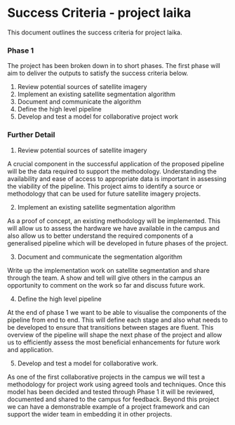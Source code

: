 # Success Criteria - project laika

This document outlines the success criteria for project laika.

### Phase 1

The project has been broken down in to short phases. The first phase will aim to deliver the outputs to satisfy the success criteria below.

1. Review potential sources of satellite imagery
2. Implement an existing satellite segmentation algorithm
3. Document and communicate the algorithm
4. Define the high level pipeline
5. Develop and test a model for collaborative project work

### Further Detail

1. Review potential sources of satellite imagery

A crucial component in the successful application of the proposed pipeline will be the data required to support the methodology. Understanding the availability and ease of access to appropriate data is important in assessing the viability of the pipeline. This project aims to identify a source or methodology that can be used for future satellite imagery projects.

2. Implement an existing satellite segmentation algorithm

As a proof of concept, an existing methodology will be implemented. This will allow us to assess the hardware we have available in the campus and also allow us to better understand the required components of a generalised pipeline which will be developed in future phases of the project.

3. Document and communicate the segmentation algorithm

Write up the implementation work on satellite segmentation and share through the team. A show and tell will give others in the campus an opportunity to comment on the work so far and discuss future work.

4. Define the high level pipeline

At the end of phase 1 we want to be able to visualise the components of the pipeline from end to end. This will define each stage and also what needs to be developed to ensure that transitions between stages are fluent. This overview of the pipeline will shape the next phase of the project and allow us to efficiently assess the most beneficial enhancements for future work and application.

5. Develop and test a model for collaborative work.

As one of the first collaborative projects in the campus we will test a methodology for project work using agreed tools and techniques. Once this model has been decided and tested through Phase 1 it will be reviewed, documented and shared to the campus for feedback. Beyond this project we can have a demonstrable example of a project framework and can support the wider team in embedding it in other projects.
